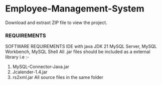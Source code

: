 # Employee-Management-System
Download and extraxt ZIP file to view the project.

### REQUIREMENTS ####
SOFTWARE REQUIREMENTS
IDE with java JDK 21
MySQL Server, MySQL Workbench, MySQL Shell
All .jar files should be included as a external library i.e :-
1. MySQL-Connector-Java.jar
2. Jcalender-1.4.jar
3. rs2xml.jar
All source files in the same folder
